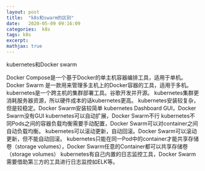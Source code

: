 ```yaml
---
layout: post
title:  "k8s和swarm的区别"
date:   2020-05-09 09:16:09
categories:  k8s
tags: k8s
excerpt: 
mathjax: true
---
```


kubernetes和Docker swarm

Docker Compose是一个基于Docker的单主机容器编排工具，适用于单机。
Docker Swarm 是一款用来管理多主机上的Docker容器的工具，适用于多机。
kubernetes是一个跨主机的集群部署工具。谷歌开发并开源。
kubernetes集群更消耗服务器资源，所以硬件成本的话kubernetes更高。
kubernetes安装较复杂，但是较稳定。Docker Swarm安装较简单
kubernetes Dashboard GUI，Docker Swarm没有GUI
kubernetes可以自动扩展，Docker Swarm不行
kubernetes不同Pods之间的容器负载均衡需要手动配置，Docker Swarm可以对container之间自动负载均衡。
kubernetes可以滚动更新，自动回滚。Docker Swarm可以滚动更新，但不能自动回滚。
kubernetes只能在同一Pod中的container才能共享存储卷（storage volumes），Docker Swarm任意的Container都可以共享存储卷（storage volumes）
kubernetes有自己内置的日志监控工具，Docker Swarm需要借助第三方的工具进行日志监控如ELK等。

